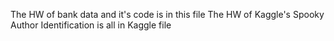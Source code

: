 The HW of bank data and it's code is in this file 
The HW of Kaggle's Spooky Author Identification is all in Kaggle file
